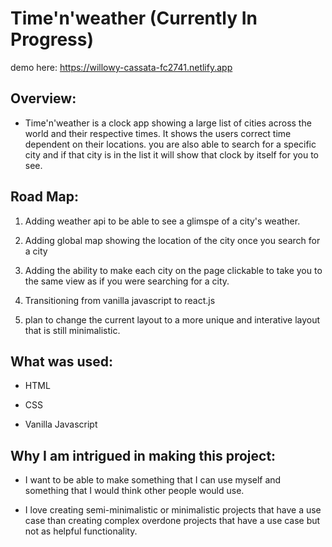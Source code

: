 # Time'n'weather (Currently In Progress)

demo here: https://willowy-cassata-fc2741.netlify.app

## Overview: 

- Time'n'weather  is a clock app showing a large list of cities across the world and their respective times. It shows the users correct time dependent on their locations. you are also able to search for a specific city and if that city is in the list it will show that clock by itself for you to see. 

## Road Map: 

1. Adding weather api to be able to see a glimspe of a city's weather.

2. Adding global map showing the location of the city once you search for a city

3. Adding the ability to make each city on the page clickable to take you to the same view as if you were searching for a city.

4. Transitioning from vanilla javascript to react.js

5. plan to change the current layout to a more unique and interative layout that is still minimalistic. 

## What was used: 

- HTML

- CSS

- Vanilla Javascript

## Why I am intrigued in making this project: 

- I want to be able to make something that I can use myself and something that I would think other people would use. 

- I love creating semi-minimalistic or minimalistic projects that have a use case than creating complex overdone projects that have a use case but not as helpful functionality.